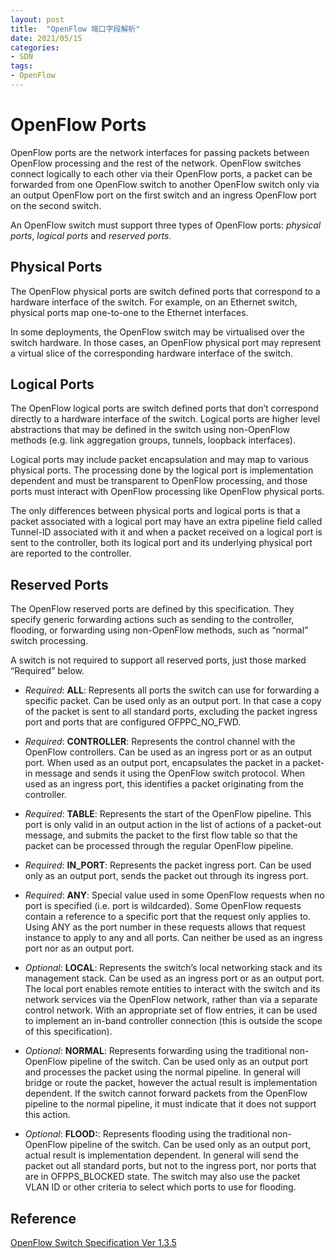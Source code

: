 ```yaml
---
layout: post
title:  "OpenFlow 端口字段解析"
date: 2021/05/15
categories: 
- SDN
tags: 
- OpenFlow
---
```


# OpenFlow Ports

OpenFlow ports are the network interfaces for passing packets between OpenFlow processing and the rest of the network. OpenFlow switches connect logically to each other via their OpenFlow ports, a packet can be forwarded from one OpenFlow switch to another OpenFlow switch only via an output OpenFlow port on the first switch and an ingress OpenFlow port on the second switch.

An OpenFlow switch must support three types of OpenFlow ports: *physical ports*, *logical ports* and *reserved ports*.

## Physical Ports

The OpenFlow physical ports are switch defined ports that correspond to a hardware interface of the switch. For example, on an Ethernet switch, physical ports map one-to-one to the Ethernet interfaces.

In some deployments, the OpenFlow switch may be virtualised over the switch hardware. In those cases, an OpenFlow physical port may represent a virtual slice of the corresponding hardware interface of the switch.

## Logical Ports
The OpenFlow logical ports are switch defined ports that don’t correspond directly to a hardware interface of the switch. Logical ports are higher level abstractions that may be defined in the switch using non-OpenFlow methods (e.g. link aggregation groups, tunnels, loopback interfaces). 

Logical ports may include packet encapsulation and may map to various physical ports. The processing done by the logical port is implementation dependent and must be transparent to OpenFlow processing, and those ports must interact with OpenFlow processing like OpenFlow physical ports. 

The only differences between physical ports and logical ports is that a packet associated with a logical port may have an extra pipeline field called Tunnel-ID associated with it and when a packet received on a logical port is sent to the controller, both its logical port and its underlying physical port are reported to the controller.

## Reserved Ports

The OpenFlow reserved ports are defined by this specification. They specify generic forwarding actions such as sending to the controller, flooding, or forwarding using non-OpenFlow methods, such as “normal” switch processing.

A switch is not required to support all reserved ports, just those marked “Required” below.

- *Required*: **ALL**: Represents all ports the switch can use for forwarding a specific packet. Can be used only as an output port. In that case a copy of the packet is sent to all standard ports, excluding the packet ingress port and ports that are configured OFPPC_NO_FWD.

- *Required*: **CONTROLLER**: Represents the control channel with the OpenFlow controllers. Can be used as an ingress port or as an output port. When used as an output port, encapsulates the packet in a packet-in message and sends it using the OpenFlow switch protocol. When used as an ingress port, this identifies a packet originating from the controller.

- *Required*: **TABLE**: Represents the start of the OpenFlow pipeline. This port is only valid in an output action in the list of actions of a packet-out message, and submits the packet to the first flow table so that the packet can be processed through the regular OpenFlow pipeline.

- *Required*: **IN_PORT**: Represents the packet ingress port. Can be used only as an output port, sends the packet out through its ingress port.

- *Required*: **ANY**: Special value used in some OpenFlow requests when no port is specified (i.e. port is wildcarded). Some OpenFlow requests contain a reference to a specific port that the request only applies to. Using ANY as the port number in these requests allows that request instance to apply to any and all ports. Can neither be used as an ingress port nor as an output port.

- *Optional*: **LOCAL**: Represents the switch’s local networking stack and its management stack. Can be used as an ingress port or as an output port. The local port enables remote entities to interact with the switch and its network services via the OpenFlow network, rather than via a separate control network. With an appropriate set of flow entries, it can be used to implement an in-band controller connection (this is outside the scope of this specification).

- *Optional*: **NORMAL**: Represents forwarding using the traditional non-OpenFlow pipeline of the switch. Can be used only as an output port and processes the packet using the normal pipeline. In general will bridge or route the packet, however the actual result is implementation dependent. If the switch cannot forward packets from the OpenFlow pipeline to the normal pipeline, it must indicate that it does not support this action.

- *Optional*: **FLOOD:**: Represents flooding using the traditional non-OpenFlow pipeline of the switch. Can be used only as an output port, actual result is implementation dependent. In general will send the packet out all standard ports, but not to the ingress port, nor ports that are in OFPPS_BLOCKED state. The switch may also use the packet VLAN ID or other criteria to select which ports to use for flooding.

## Reference

[OpenFlow Switch Specification Ver 1.3.5](https://opennetworking.org/wp-content/uploads/2014/10/openflow-switch-v1.3.5.pdf)